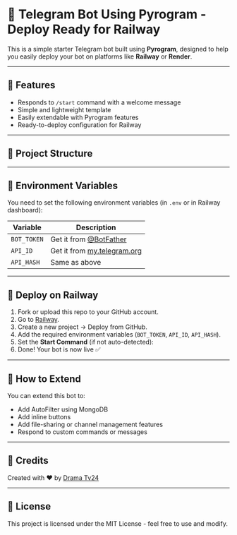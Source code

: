 # 🤖 Telegram Bot Using Pyrogram - Deploy Ready for Railway

This is a simple starter Telegram bot built using **Pyrogram**, designed to help you easily deploy your bot on platforms like **Railway** or **Render**.

---

## 📌 Features

- Responds to `/start` command with a welcome message
- Simple and lightweight template
- Easily extendable with Pyrogram features
- Ready-to-deploy configuration for Railway

---

## 📁 Project Structure

---

## 🔐 Environment Variables

You need to set the following environment variables (in `.env` or in Railway dashboard):

| Variable     | Description |
|--------------|-------------|
| `BOT_TOKEN`  | Get it from [@BotFather](https://t.me/BotFather) |
| `API_ID`     | Get it from [my.telegram.org](https://my.telegram.org) |
| `API_HASH`   | Same as above |

---

## 🚀 Deploy on Railway

1. Fork or upload this repo to your GitHub account.
2. Go to [Railway](https://railway.app/).
3. Create a new project → Deploy from GitHub.
4. Add the required environment variables (`BOT_TOKEN`, `API_ID`, `API_HASH`).
5. Set the **Start Command** (if not auto-detected):
6. Done! Your bot is now live ✅

---

## 🧠 How to Extend

You can extend this bot to:
- Add AutoFilter using MongoDB
- Add inline buttons
- Add file-sharing or channel management features
- Respond to custom commands or messages

---

## 👤 Credits

Created with ❤️ by [Drama Tv24](https://t.me/DramaTv24)

---

## 📢 License

This project is licensed under the MIT License - feel free to use and modify.
